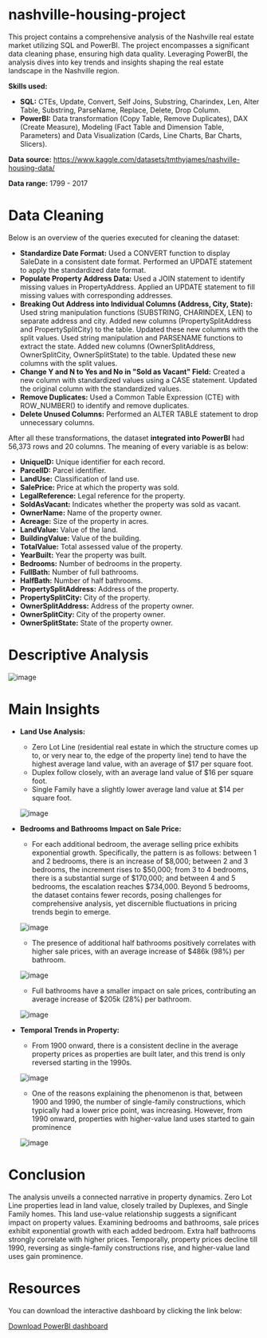 # nashville-housing-project
This project contains a comprehensive analysis of the Nashville real estate market utilizing SQL and PowerBI. The project encompasses a significant data cleaning phase, ensuring high data quality. Leveraging PowerBI, the analysis dives into key trends and insights shaping the real estate landscape in the Nashville region.

**Skills used:** 
- **SQL:** CTEs, Update, Convert, Self Joins, Substring, Charindex, Len, Alter Table, Substring, ParseName, Replace, Delete, Drop Column.
- **PowerBI:** Data transformation (Copy Table, Remove Duplicates), DAX (Create Measure), Modeling (Fact Table and Dimension Table, Parameters) and Data Visualization (Cards, Line Charts, Bar Charts, Slicers).

**Data source:** https://www.kaggle.com/datasets/tmthyjames/nashville-housing-data/

**Data range:** 1799 - 2017

# Data Cleaning

Below is an overview of the queries executed for cleaning the dataset:

- **Standardize Date Format:** Used a CONVERT function to display SaleDate in a consistent date format. Performed an UPDATE statement to apply the standardized date format.
- **Populate Property Address Data:** Used a JOIN statement to identify missing values in PropertyAddress. Applied an UPDATE statement to fill missing values with corresponding addresses. 
- **Breaking Out Address into Individual Columns (Address, City, State):** Used string manipulation functions (SUBSTRING, CHARINDEX, LEN) to separate address and city. Added new columns (PropertySplitAddress and PropertySplitCity) to the table. Updated these new columns with the split values. Used string manipulation and PARSENAME functions to extract the state. Added new columns (OwnerSplitAddress, OwnerSplitCity, OwnerSplitState) to the table. Updated these new columns with the split values.
- **Change Y and N to Yes and No in "Sold as Vacant" Field:** Created a new column with standardized values using a CASE statement. Updated the original column with the standardized values.
- **Remove Duplicates:** Used a Common Table Expression (CTE) with ROW_NUMBER() to identify and remove duplicates.
- **Delete Unused Columns:** Performed an ALTER TABLE statement to drop unnecessary columns.


After all these transformations, the dataset **integrated into PowerBI** had 56,373 rows and 20 columns. The meaning of every variable is as below:

- **UniqueID:** Unique identifier for each record.
- **ParcelID:** Parcel identifier.
- **LandUse:** Classification of land use.
- **SalePrice:** Price at which the property was sold.
- **LegalReference:** Legal reference for the property.
- **SoldAsVacant:** Indicates whether the property was sold as vacant.
- **OwnerName:** Name of the property owner.
- **Acreage:** Size of the property in acres.
- **LandValue:** Value of the land.
- **BuildingValue:** Value of the building.
- **TotalValue:** Total assessed value of the property.
- **YearBuilt:** Year the property was built.
- **Bedrooms:** Number of bedrooms in the property.
- **FullBath:** Number of full bathrooms.
- **HalfBath:** Number of half bathrooms.
- **PropertySplitAddress:** Address of the property.
- **PropertySplitCity:** City of the property.
- **OwnerSplitAddress:** Address of the property owner.
- **OwnerSplitCity:** City of the property owner.
- **OwnerSplitState:** State of the property owner.

# Descriptive Analysis

![image](https://github.com/matiascherer/nashville-housing-project/assets/63814565/880f0dab-8853-4aab-a6d4-bbf5ba86621f)


# Main Insights

- **Land Use Analysis:**
  - Zero Lot Line (residential real estate in which the structure comes up to, or very near to, the edge of the property line) tend to have the highest average land value, with an average of $17 per square foot.
  - Duplex follow closely, with an average land value of $16 per square foot.
  - Single Family have a slightly lower average land value at $14 per square foot.
 
  ![image](https://github.com/matiascherer/nashville-housing-project/assets/63814565/ab370d91-2640-4438-adcd-5938e26cdad6)


- **Bedrooms and Bathrooms Impact on Sale Price:**
  - For each additional bedroom, the average selling price exhibits exponential growth. Specifically, the pattern is as follows: between 1 and 2 bedrooms, there is an increase of $8,000; between 2 and 3 bedrooms, the increment rises to $50,000; from 3 to 4 bedrooms, there is a substantial surge of $170,000; and between 4 and 5 bedrooms, the escalation reaches $734,000. Beyond 5 bedrooms, the dataset contains fewer records, posing challenges for comprehensive analysis, yet discernible fluctuations in pricing trends begin to emerge.

  ![image](https://github.com/matiascherer/nashville-housing-project/assets/63814565/a3219769-38f3-444a-be5f-b8815b416d6c) 

  - The presence of additional half bathrooms positively correlates with higher sale prices, with an average increase of $486k (98%) per bathroom.

  ![image](https://github.com/matiascherer/nashville-housing-project/assets/63814565/242bbd2b-1f26-4d21-86cc-799450cd23c3)

  - Full bathrooms have a smaller impact on sale prices, contributing an average increase of $205k (28%) per bathroom.

  ![image](https://github.com/matiascherer/nashville-housing-project/assets/63814565/450280b1-7aa7-4883-b572-f4035e2b7b19)

- **Temporal Trends in Property:**
  - From 1900 onward, there is a consistent decline in the average property prices as properties are built later, and this trend is only reversed starting in the 1990s.  

  ![image](https://github.com/matiascherer/nashville-housing-project/assets/63814565/0f44c45c-713c-460a-918c-6409bd47485a)


  - One of the reasons explaining the phenomenon is that, between 1900 and 1990, the number of single-family constructions, which typically had a lower price point, was increasing. However, from 1990 onward, properties with higher-value land uses started to gain prominence

  ![image](https://github.com/matiascherer/nashville-housing-project/assets/63814565/108145f8-361b-4f62-94eb-35712f7c5b78)


# Conclusion

The analysis unveils a connected narrative in property dynamics. Zero Lot Line properties lead in land value, closely trailed by Duplexes, and Single Family homes. This land use-value relationship suggests a significant impact on property values. Examining bedrooms and bathrooms, sale prices exhibit exponential growth with each added bedroom. Extra half bathrooms strongly correlate with higher prices. Temporally, property prices decline till 1990, reversing as single-family constructions rise, and higher-value land uses gain prominence.


# Resources

You can download the interactive dashboard by clicking the link below:

[Download PowerBI dashboard](https://github.com/matiascherer/nashville-housing-project/blob/main/NashVilleHousing.pbix)
